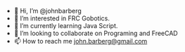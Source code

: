 - 👋 Hi, I’m @johnbarberg
- 👀 I’m interested in FRC Gobotics.
- 🌱 I’m currently learning Java Script.
- 💞️ I’m looking to collaborate on Programing and FreeCAD
- 📫 How to reach me john.barberg@gmail.com

<!---
johnbarberg/johnbarberg is a ✨ special ✨ repository because its `README.md` (this file) appears on your GitHub profile.
You can click the Preview link to take a look at your changes.
--->

